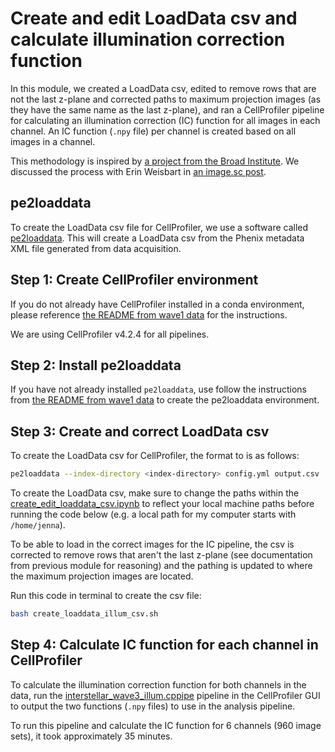 # Create and edit LoadData csv and calculate illumination correction function

In this module, we created a LoadData csv, edited to remove rows that are not the last z-plane and corrected paths to maximum projection images (as they have the same name as the last z-plane), and ran a CellProfiler pipeline for calculating an illumination correction (IC) function for all images in each channel. 
An IC function (`.npy` file) per channel is created based on all images in a channel.

This methodology is inspired by [a project from the Broad Institute](https://github.com/broadinstitute/imaging-platform-pipelines/tree/455d8ffa2a0a6cb7341868139f3f1719b9d5ea2c/cellpainting_ipsc_20x_phenix_with_bf_bin1_cp4).
We discussed the process with Erin Weisbart in [an image.sc post](https://forum.image.sc/t/performing-max-projection-using-phenix-data-based-on-broad-institute-project/77262).

## pe2loaddata

To create the LoadData csv file for CellProfiler, we use a software called [pe2loaddata](https://github.com/broadinstitute/pe2loaddata/tree/220ac512bfc0c2e582d379b19411c1585272aee3). 
This will create a LoadData csv from the Phenix metadata XML file generated from data acquisition. 

## Step 1: Create CellProfiler environment

If you do not already have CellProfiler installed in a conda environment, please reference [the README from wave1 data](../../0.wave1_data/1.cellprofiler_ic_processing/README.md) for the instructions.

We are using CellProfiler v4.2.4 for all pipelines.

## Step 2: Install pe2loaddata

If you have not already installed `pe2loaddata`, use follow the instructions from [the README from wave1 data](../../0.wave1_data/1.cellprofiler_ic_processing/README.md) to create the pe2loaddata environment.

## Step 3: Create and correct LoadData csv

To create the LoadData csv for CellProfiler, the format to is as follows:

```sh
pe2loaddata --index-directory <index-directory> config.yml output.csv
```

To create the LoadData csv, make sure to change the paths within the [create_edit_loaddata_csv.ipynb](create_edit_loaddata_csv.ipynb) to reflect your local machine paths before running the code below (e.g. a local path for my computer starts with `/home/jenna`).

To be able to load in the correct images for the IC pipeline, the csv is corrected to remove rows that aren't the last z-plane (see documentation from previous module for reasoning) and the pathing is updated to where the maximum projection images are located.

Run this code in terminal to create the csv file:

```sh
bash create_loaddata_illum_csv.sh
```

## Step 4: Calculate IC function for each channel in CellProfiler

To calculate the illumination correction function for both channels in the data, run the [interstellar_wave3_illum.cppipe](interstellar_wave2_illum.cppipe) pipeline in the CellProfiler GUI to output the two functions (`.npy` files) to use in the analysis pipeline.

To run this pipeline and calculate the IC function for 6 channels (960 image sets), it took approximately 35 minutes.
